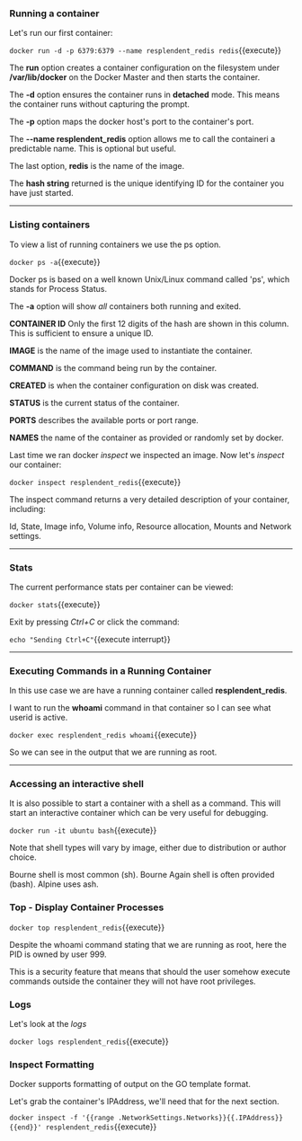 ### Running a container

Let's run our first container:

`docker run -d -p 6379:6379 --name resplendent_redis redis`{{execute}} 

The **run** option creates a container configuration on the filesystem under **/var/lib/docker** on the Docker Master and then starts the container.

The **-d** option ensures the container runs in **detached** mode. This means the container runs without capturing the prompt.

The **-p** option maps the docker host's port to the container's port.

The **--name resplendent_redis** option allows me to call the containeri a predictable name. This is optional but useful.

The last option, **redis** is the name of the image.

The **hash string** returned is the unique identifying ID for the container you have just started.

---

### Listing containers

To view a list of running containers we use the ps option.

`docker ps -a`{{execute}} 

Docker ps is based on a well known Unix/Linux command called 'ps', which stands for Process Status.

The **-a** option will show _all_ containers both running and exited.

**CONTAINER ID** Only the first 12 digits of the hash are shown in this column. This is sufficient to ensure a unique ID.

**IMAGE** is the name of the image used to instantiate the container.

**COMMAND** is the command being run by the container.

**CREATED** is when the container configuration on disk was created.

**STATUS** is the current status of the container.

**PORTS** describes the available ports or port range.

**NAMES** the name of the container as provided or randomly set by docker.

Last time we ran docker _inspect_ we inspected an image. Now let's _inspect_ our container:

`docker inspect resplendent_redis`{{execute}}

The inspect command returns a very detailed description of your container, including:

Id, State, Image info, Volume info, Resource allocation, Mounts and Network settings.

----

### Stats

The current performance stats per container can be viewed:

`docker stats`{{execute}}

Exit by pressing _Ctrl+C_ or click the command:

`echo "Sending Ctrl+C"`{{execute interrupt}}

----

### Executing Commands in a Running Container

In this use case we are have a running container called **resplendent_redis**.

I want to run the **whoami** command in that container so I can see what userid is active.

`docker exec resplendent_redis whoami`{{execute}}

So we can see in the output that we are running as root.

----

### Accessing an interactive shell

It is also possible to start a container with a shell as a command. This will start an interactive container which can be very useful for debugging.

`docker run -it ubuntu bash`{{execute}}

Note that shell types will vary by image, either due to distribution or author choice.

Bourne shell is most common (sh).
Bourne Again shell is often provided (bash).
Alpine uses ash.

### Top - Display Container Processes

`docker top resplendent_redis`{{execute}}

Despite the whoami command stating that we are running as root, here the PID is owned by user 999.

This is a security feature that means that should the user somehow execute commands outside the container they will not have root privileges.

### Logs

Let's look at the _logs_

`docker logs resplendent_redis`{{execute}}

### Inspect Formatting

Docker supports formatting of output on the GO template format.

Let's grab the container's IPAddress, we'll need that for the next section.

`docker inspect -f '{{range .NetworkSettings.Networks}}{{.IPAddress}}{{end}}' resplendent_redis`{{execute}}
